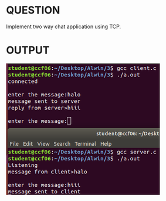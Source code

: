 # QUESTION
Implement two way chat application using TCP.

# OUTPUT
![tcp output](https://github.com/noelmathen/College-Lab-Works/blob/main/S6%20CN%20(Computer%20Networks)/Cycle3%20-%20Socket%20Programming/Cycle3_1%20-%20Two%20Way%20Chat%20Application%20using%20TCP/output.png)
